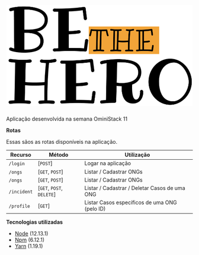 <h1 align="center">
  <img src="./frontend/public/be-the-hero-large.png" alt="be-the-hero-logo" width:200/>
</h1>

Aplicação desenvolvida na semana OminiStack 11

**Rotas**

Essas sãos as rotas disponíveis na aplicação.

| Recurso     | Método                    | Utilização                                    |
| ----------- | ------------------------- | --------------------------------------------- |
| `/login`    | [`POST`]                  | Logar na aplicação                            |
| `/ongs`     | [`GET`, `POST`]           | Listar / Cadastrar ONGs                       |
| `/ongs`     | [`GET`, `POST`]           | Listar / Cadastrar ONGs                       |
| `/incident` | [`GET`, `POST`, `DELETE`] | Listar / Cadastrar / Deletar Casos de uma ONG |
| `/profile`  | [`GET`]                   | Listar Casos específicos de uma ONG (pelo ID) |

**Tecnologias utilizadas**

- [Node](https://github.com/albino29/rocketseat-bootcamp/tree/6107a3f0dbd36b410658cdb2946725a0285d481c/node.org) \(12.13.1\)
- [Npm](https://github.com/albino29/rocketseat-bootcamp/tree/6107a3f0dbd36b410658cdb2946725a0285d481c/node.org) \(6.12.1\)
- [Yarn](https://github.com/albino29/rocketseat-bootcamp/tree/6107a3f0dbd36b410658cdb2946725a0285d481c/node.org) \(1.19.1\)
